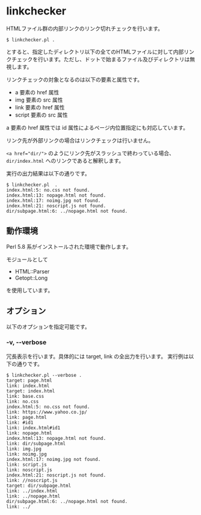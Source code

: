 # linkchecker

HTMLファイル群の内部リンクのリンク切れチェックを行います。

```
$ linkchecker.pl .
```

とすると、指定したディレクトリ以下の全てのHTMLファイルに対して内部リンクチェックを行います。ただし、ドットで始まるファイル及びディレクトリは無視します。

リンクチェックの対象となるのは以下の要素と属性です。

* a 要素の href 属性
* img 要素の src 属性
* link 要素の href 属性
* script 要素の src 属性

a 要素の href 属性では id 属性によるページ内位置指定にも対応しています。

リンク先が外部リンクの場合はリンクチェックは行いません。

`<a href="dir/">` のようにリンク先がスラッシュで終わっている場合、`dir/index.html` へのリンクであると解釈します。

実行の出力結果は以下の通りです。

```
$ linkchecker.pl  .
index.html:5: no.css not found.
index.html:13: nopage.html not found.
index.html:17: noimg.jpg not found.
index.html:21: noscript.js not found.
dir/subpage.html:6: ../nopage.html not found.
```

## 動作環境

Perl 5.8 系がインストールされた環境で動作します。

モジュールとして

* HTML::Parser
* Getopt::Long

を使用しています。

## オプション

以下のオプションを指定可能です。

### -v, --verbose

冗長表示を行います。具体的には target, link の全出力を行います。
実行例は以下の通りです。

```
$ linkchecker.pl --verbose .
target: page.html
link: index.html
target: index.html
link: base.css
link: no.css
index.html:5: no.css not found.
link: https://www.yahoo.co.jp/
link: page.html
link: #id1
link: index.html#id1
link: nopage.html
index.html:13: nopage.html not found.
link: dir/subpage.html
link: img.jpg
link: noimg.jpg
index.html:17: noimg.jpg not found.
link: script.js
link: noscript.js
index.html:21: noscript.js not found.
link: //noscript.js
target: dir/subpage.html
link: ../index.html
link: ../nopage.html
dir/subpage.html:6: ../nopage.html not found.
link: ../
```
